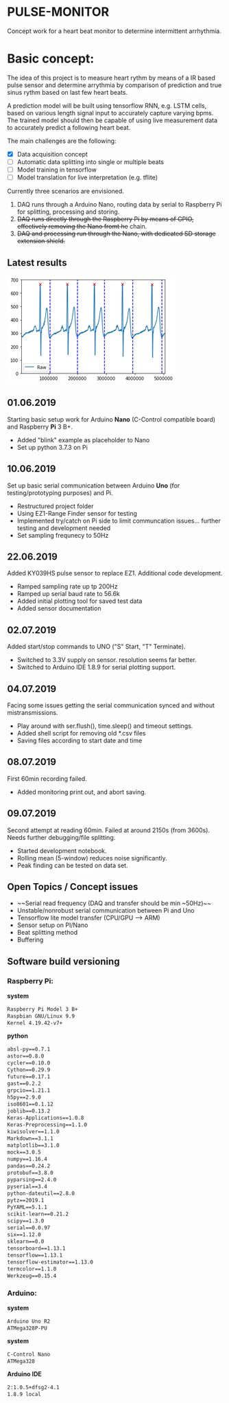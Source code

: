 # PULSE-MONITOR
Concept work for a heart beat monitor to determine intermittent arrhythmia. 

# Basic concept:
The idea of this project is to measure heart rythm by means of a IR based pulse sensor and determine arrythmia by comparison of prediction and true sinus rythm based on last few heart beats. 

A prediction model will be built using tensorflow RNN, e.g. LSTM cells, based on various length signal input to accurately capture varying bpms. The trained model should then be capable of using live measurement data to accurately predict a following heart beat.

The main challenges are the following:

 - [X] Data acquisition concept
 - [ ] Automatic data splitting into single or multiple beats
 - [ ] Model training in tensorflow
 - [ ] Model translation for live interpretation (e.g. tflite)

Currently three scenarios are envisioned.

 1. DAQ runs through a Arduino Nano, routing data by serial to Raspberry Pi for splitting, processing and storing.
 1. ~~DAQ runs directly through the Raspberry Pi by means of GPIO, effectively removing the Nano fromt he~~ chain.
 1. ~~DAQ and processing run through the Nano, with dedicated SD storage extension shield.~~

## Latest results

![Signal Example](signal_example.png "Signal Example")

## 01.06.2019
Starting basic setup work for Arduino **Nano** (C-Control compatible board) and Raspberry **Pi** 3 B+.
 - Added "blink" example as placeholder to Nano
 - Set up python 3.7.3 on Pi

## 10.06.2019
Set up basic serial communication between Arduino **Uno** (for testing/prototyping purposes) and Pi.
 - Restructured project folder
 - Using EZ1-Range Finder sensor for testing
 - Implemented try/catch on Pi side to limit communcation issues... further testing and development needed
 - Set sampling frequnecy to 50Hz

## 22.06.2019
Added KY039HS pulse sensor to replace EZ1. Additional code development.
 - Ramped sampling rate up tp 200Hz
 - Ramped up serial baud rate to 56.6k
 - Added initial plotting tool for saved test data
 - Added sensor documentation

## 02.07.2019
Added start/stop commands to UNO ("S" Start, "T" Terminate).
 - Switched to 3.3V supply on sensor. resolution seems far better.
 - Switched to Arduino IDE 1.8.9 for serial plotting support.

## 04.07.2019
Facing some issues getting the serial communication synced and without mistransmissions.
 - Play around with ser.flush(), time.sleep() and timeout settings.
 - Added shell script for removing old *.csv files
 - Saving files according to start date and time

## 08.07.2019
First 60min recording failed.
 - Added monitoring print out, and abort saving.

## 09.07.2019
Second attempt at reading 60min. Failed at around 2150s (from 3600s). Needs further debugging/file splitting.
 - Started development notebook.
 - Rolling mean (5-window) reduces noise significantly.
 - Peak finding can be tested on data set.

## Open Topics / Concept issues
 - ~~Serial read frequency (DAQ and transfer should be min ~50Hz)~~
 - Unstable/nonrobust serial communication between Pi and Uno
 - Tensorflow lite model transfer (CPU/GPU --> ARM)
 - Sensor setup on PI/Nano
 - Beat splitting method
 - Buffering

## Software build versioning

### Raspberry Pi:
**system**
```
Raspberry Pi Model 3 B+
Raspbian GNU/Linux 9.9
Kernel 4.19.42-v7+
```

**python**
```
absl-py==0.7.1
astor==0.8.0
cycler==0.10.0
Cython==0.29.9
future==0.17.1
gast==0.2.2
grpcio==1.21.1
h5py==2.9.0
iso8601==0.1.12
joblib==0.13.2
Keras-Applications==1.0.8
Keras-Preprocessing==1.1.0
kiwisolver==1.1.0
Markdown==3.1.1
matplotlib==3.1.0
mock==3.0.5
numpy==1.16.4
pandas==0.24.2
protobuf==3.8.0
pyparsing==2.4.0
pyserial==3.4
python-dateutil==2.8.0
pytz==2019.1
PyYAML==5.1.1
scikit-learn==0.21.2
scipy==1.3.0
serial==0.0.97
six==1.12.0
sklearn==0.0
tensorboard==1.13.1
tensorflow==1.13.1
tensorflow-estimator==1.13.0
termcolor==1.1.0
Werkzeug==0.15.4
```

### Arduino:
**system**
```
Arduino Uno R2
ATMega328P-PU
```

**system**
```
C-Control Nano
ATMega328
```

**Arduino  IDE**
```
2:1.0.5+dfsg2-4.1
1.8.9 local
```
